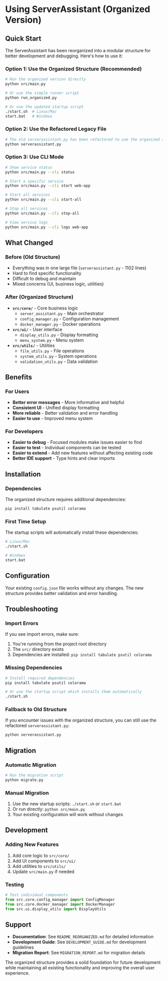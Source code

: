 # Using ServerAssistant (Organized Version)

## Quick Start

The ServerAssistant has been reorganized into a modular structure for better development and debugging. Here's how to use it:

### Option 1: Use the Organized Structure (Recommended)

```bash
# Run the organized version directly
python src/main.py

# Or use the simple runner script
python run_organized.py

# Or use the updated startup script
./start.sh  # Linux/Mac
start.bat   # Windows
```

### Option 2: Use the Refactored Legacy File

```bash
# The old serverassistant.py has been refactored to use the organized structure
python serverassistant.py
```

### Option 3: Use CLI Mode

```bash
# Show service status
python src/main.py --cli status

# Start a specific service
python src/main.py --cli start web-app

# Start all services
python src/main.py --cli start-all

# Stop all services
python src/main.py --cli stop-all

# View service logs
python src/main.py --cli logs web-app
```

## What Changed

### Before (Old Structure)
- Everything was in one large file (`serverassistant.py` - 1102 lines)
- Hard to find specific functionality
- Difficult to debug and maintain
- Mixed concerns (UI, business logic, utilities)

### After (Organized Structure)
- **`src/core/`** - Core business logic
  - `server_assistant.py` - Main orchestrator
  - `config_manager.py` - Configuration management
  - `docker_manager.py` - Docker operations
- **`src/ui/`** - User interface
  - `display_utils.py` - Display formatting
  - `menu_system.py` - Menu system
- **`src/utils/`** - Utilities
  - `file_utils.py` - File operations
  - `system_utils.py` - System operations
  - `validation_utils.py` - Data validation

## Benefits

### For Users
- **Better error messages** - More informative and helpful
- **Consistent UI** - Unified display formatting
- **More reliable** - Better validation and error handling
- **Easier to use** - Improved menu system

### For Developers
- **Easier to debug** - Focused modules make issues easier to find
- **Easier to test** - Individual components can be tested
- **Easier to extend** - Add new features without affecting existing code
- **Better IDE support** - Type hints and clear imports

## Installation

### Dependencies
The organized structure requires additional dependencies:

```bash
pip install tabulate psutil colorama
```

### First Time Setup
The startup scripts will automatically install these dependencies:

```bash
# Linux/Mac
./start.sh

# Windows
start.bat
```

## Configuration

Your existing `config.json` file works without any changes. The new structure provides better validation and error handling.

## Troubleshooting

### Import Errors
If you see import errors, make sure:
1. You're running from the project root directory
2. The `src/` directory exists
3. Dependencies are installed: `pip install tabulate psutil colorama`

### Missing Dependencies
```bash
# Install required dependencies
pip install tabulate psutil colorama

# Or use the startup script which installs them automatically
./start.sh
```

### Fallback to Old Structure
If you encounter issues with the organized structure, you can still use the refactored `serverassistant.py`:

```bash
python serverassistant.py
```

## Migration

### Automatic Migration
```bash
# Run the migration script
python migrate.py
```

### Manual Migration
1. Use the new startup scripts: `./start.sh` or `start.bat`
2. Or run directly: `python src/main.py`
3. Your existing configuration will work without changes

## Development

### Adding New Features
1. Add core logic to `src/core/`
2. Add UI components to `src/ui/`
3. Add utilities to `src/utils/`
4. Update `src/main.py` if needed

### Testing
```python
# Test individual components
from src.core.config_manager import ConfigManager
from src.core.docker_manager import DockerManager
from src.ui.display_utils import DisplayUtils
```

## Support

- **Documentation**: See `README_REORGANIZED.md` for detailed information
- **Development Guide**: See `DEVELOPMENT_GUIDE.md` for development guidelines
- **Migration Report**: See `MIGRATION_REPORT.md` for migration details

The organized structure provides a solid foundation for future development while maintaining all existing functionality and improving the overall user experience. 
